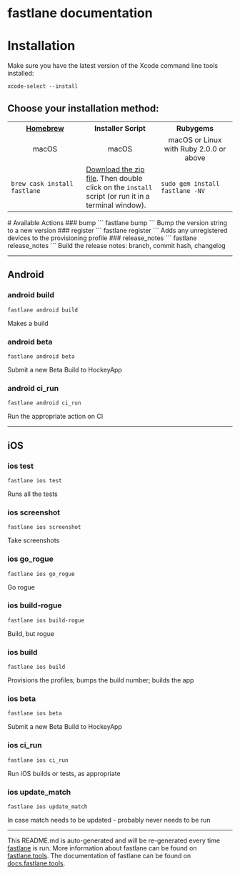 fastlane documentation
================
# Installation

Make sure you have the latest version of the Xcode command line tools installed:

```
xcode-select --install
```

## Choose your installation method:

<table width="100%" >
<tr>
<th width="33%"><a href="http://brew.sh">Homebrew</a></td>
<th width="33%">Installer Script</td>
<th width="33%">Rubygems</td>
</tr>
<tr>
<td width="33%" align="center">macOS</td>
<td width="33%" align="center">macOS</td>
<td width="33%" align="center">macOS or Linux with Ruby 2.0.0 or above</td>
</tr>
<tr>
<td width="33%"><code>brew cask install fastlane</code></td>
<td width="33%"><a href="https://download.fastlane.tools/fastlane.zip">Download the zip file</a>. Then double click on the <code>install</code> script (or run it in a terminal window).</td>
<td width="33%"><code>sudo gem install fastlane -NV</code></td>
</tr>
</table>
# Available Actions
### bump
```
fastlane bump
```
Bump the version string to a new version
### register
```
fastlane register
```
Adds any unregistered devices to the provisioning profile
### release_notes
```
fastlane release_notes
```
Build the release notes: branch, commit hash, changelog

----

## Android
### android build
```
fastlane android build
```
Makes a build
### android beta
```
fastlane android beta
```
Submit a new Beta Build to HockeyApp
### android ci_run
```
fastlane android ci_run
```
Run the appropriate action on CI

----

## iOS
### ios test
```
fastlane ios test
```
Runs all the tests
### ios screenshot
```
fastlane ios screenshot
```
Take screenshots
### ios go_rogue
```
fastlane ios go_rogue
```
Go rogue
### ios build-rogue
```
fastlane ios build-rogue
```
Build, but rogue
### ios build
```
fastlane ios build
```
Provisions the profiles; bumps the build number; builds the app
### ios beta
```
fastlane ios beta
```
Submit a new Beta Build to HockeyApp
### ios ci_run
```
fastlane ios ci_run
```
Run iOS builds or tests, as appropriate
### ios update_match
```
fastlane ios update_match
```
In case match needs to be updated - probably never needs to be run

----

This README.md is auto-generated and will be re-generated every time [fastlane](https://fastlane.tools) is run.
More information about fastlane can be found on [fastlane.tools](https://fastlane.tools).
The documentation of fastlane can be found on [docs.fastlane.tools](https://docs.fastlane.tools).
